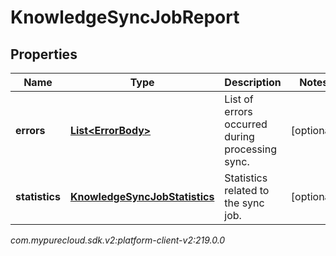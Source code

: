 # KnowledgeSyncJobReport


## Properties

| Name | Type | Description | Notes |
| ------------ | ------------- | ------------- | ------------- |
| **errors** | [**List&lt;ErrorBody&gt;**](ErrorBody) | List of errors occurred during processing sync. |  [optional] |
| **statistics** | [**KnowledgeSyncJobStatistics**](KnowledgeSyncJobStatistics) | Statistics related to the sync job. |  [optional] |




_com.mypurecloud.sdk.v2:platform-client-v2:219.0.0_
